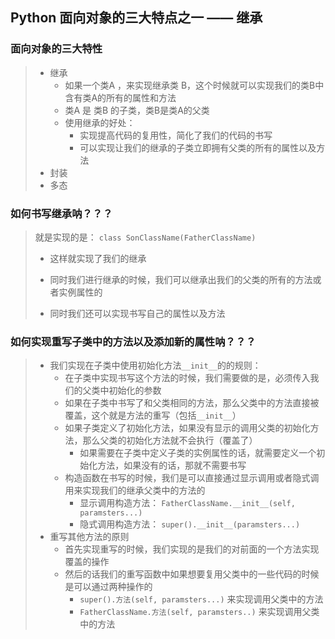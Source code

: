 ## Python 面向对象的三大特点之一 —— 继承



### 面向对象的三大特性

> * 继承
>   * 如果一个类A ，来实现继承类 B，这个时候就可以实现我们的类B中含有类A的所有的属性和方法
>   * 类A 是 类B 的子类，类B是类A的父类
>   * 使用继承的好处：
>     * 实现提高代码的复用性，简化了我们的代码的书写
>     * 可以实现让我们的继承的子类立即拥有父类的所有的属性以及方法
> * 封装
> * 多态



### 如何书写继承呐？？？

> 就是实现的是： `class SonClassName(FatherClassName)`
>
> * 这样就实现了我们的继承
>
> * 同时我们进行继承的时候，我们可以继承出我们的父类的所有的方法或者实例属性的
> * 同时我们还可以实现书写自己的属性以及方法



### 如何实现重写子类中的方法以及添加新的属性呐？？？

> * 我们实现在子类中使用初始化方法`__init__`的的规则：	
>   * 在子类中实现书写这个方法的时候，我们需要做的是，必须传入我们的父类中初始化的参数
>   * 如果在子类中书写了和父类相同的方法，那么父类中的方法直接被覆盖，这个就是方法的重写（包括`__init__`）
>   * 如果子类定义了初始化方法，如果没有显示的调用父类的初始化方法，那么父类的初始化方法就不会执行（覆盖了）
>     * 如果需要在子类中定义子类的实例属性的话，就需要定义一个初始化方法，如果没有的话，那就不需要书写
>   * 构造函数在书写的时候，我们是可以直接通过显示调用或者隐式调用来实现我们的继承父类中的方法的
>     * 显示调用构造方法： `FatherClassName.__init__(self, paramsters...)`
>     * 隐式调用构造方法： `super().__init__(paramsters...)`
> * 重写其他方法的原则
>   * 首先实现重写的时候，我们实现的是我们的对前面的一个方法实现覆盖的操作
>   * 然后的话我们的重写函数中如果想要复用父类中的一些代码的时候是可以通过两种操作的
>     * `super().方法(self, paramsters...)` 来实现调用父类中的方法
>     * `FatherClassName.方法(self, paramsters..)`  来实现调用父类中的方法